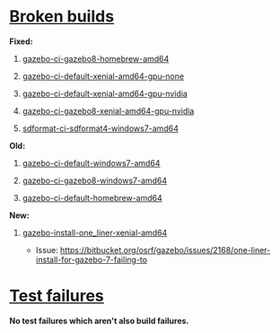 # [Broken builds](http://build.osrfoundation.org/view/BuildCopFail/)

**Fixed:**

1. [gazebo-ci-gazebo8-homebrew-amd64](http://build.osrfoundation.org/view/main/view/BuildCopFail/job/gazebo-ci-gazebo8-homebrew-amd64/11/)

2. [gazebo-ci-default-xenial-amd64-gpu-none](http://build.osrfoundation.org/view/main/view/BuildCopFail/job/gazebo-ci-default-xenial-amd64-gpu-none/215/)

3. [gazebo-ci-default-xenial-amd64-gpu-nvidia](http://build.osrfoundation.org/view/main/view/BuildCopFail/job/gazebo-ci-default-xenial-amd64-gpu-nvidia/11/)

4. [gazebo-ci-gazebo8-xenial-amd64-gpu-nvidia](http://build.osrfoundation.org/view/main/view/BuildCopFail/job/gazebo-ci-gazebo8-xenial-amd64-gpu-nvidia/10/)

5. [sdformat-ci-sdformat4-windows7-amd64](http://build.osrfoundation.org/view/main/view/BuildCopFail/job/sdformat-ci-sdformat4-windows7-amd64/20/console)


**Old:**

1. [gazebo-ci-default-windows7-amd64](http://build.osrfoundation.org/view/main/view/BuildCopFail/job/gazebo-ci-default-windows7-amd64/467/console)


2. [gazebo-ci-gazebo8-windows7-amd64](http://build.osrfoundation.org/view/main/view/BuildCopFail/job/gazebo-ci-gazebo8-windows7-amd64/12/console)

3. [gazebo-ci-default-homebrew-amd64](http://build.osrfoundation.org/view/main/view/BuildCopFail/job/gazebo-ci-default-homebrew-amd64/195/)

**New:**

1. [gazebo-install-one_liner-xenial-amd64](http://build.osrfoundation.org/view/main/view/BuildCopFail/job/gazebo-install-one_liner-xenial-amd64/22/consoleFull#console-section-8)

    * Issue: https://bitbucket.org/osrf/gazebo/issues/2168/one-liner-install-for-gazebo-7-failing-to

# [Test failures](http://build.osrfoundation.org/view/BuildCopTests/)

**No test failures which aren't also build failures.**
